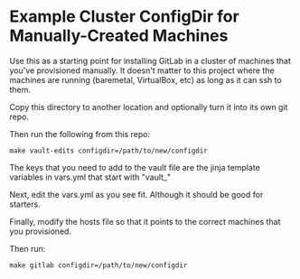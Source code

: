 Example Cluster ConfigDir for Manually-Created Machines
=======================================================

Use this as a starting point for installing GitLab in a
cluster of machines that you've provisioned manually. It
doesn't matter to this project where the machines are
running (baremetal, VirtualBox, etc) as long as it can
ssh to them.

Copy this directory to another location and optionally
turn it into its own git repo.

Then run the following from this repo:

```
make vault-edits configdir=/path/to/new/configdir
```

The keys that you need to add to the vault file are the
jinja template variables in vars.yml that start with
"vault_"

Next, edit the vars.yml as you see fit. Although it should
be good for starters.

Finally, modify the hosts file so that it points to the
correct machines that you provisioned.

Then run:

```
make gitlab configdir=/path/to/new/configdir
```
